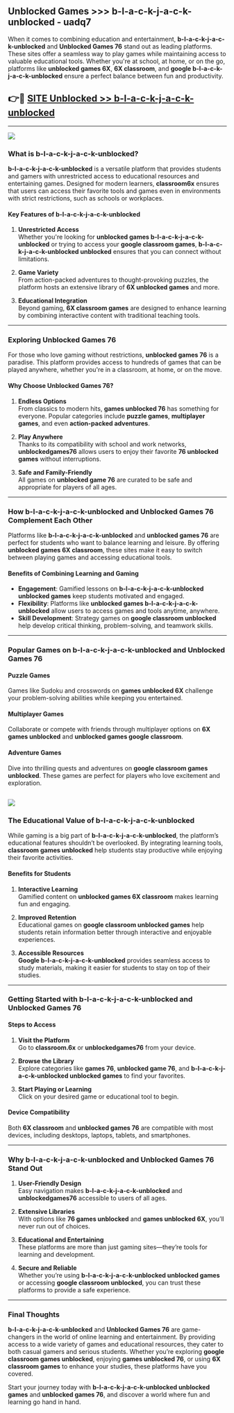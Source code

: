 ## Unblocked Games >>> b-l-a-c-k-j-a-c-k-unblocked - uadq7 

When it comes to combining education and entertainment, **b-l-a-c-k-j-a-c-k-unblocked** and **Unblocked Games 76** stand out as leading platforms. These sites offer a seamless way to play games while maintaining access to valuable educational tools. Whether you're at school, at home, or on the go, platforms like **unblocked games 6X**, **6X classroom**, and **google b-l-a-c-k-j-a-c-k-unblocked** ensure a perfect balance between fun and productivity.
## 👉🔴 [SITE Unblocked >> b-l-a-c-k-j-a-c-k-unblocked](http://premium.freeplayer.one?title=b-l-a-c-k-j-a-c-k-unblocked&ref=22JU)
---
<a href="http://premium.freeplayer.one?title=b-l-a-c-k-j-a-c-k-unblocked&ref=22JU/"><img src="https://github.com/user-attachments/assets/438f12ca-57a4-47a3-8ead-c64da593a1e5"/></a>
### What is b-l-a-c-k-j-a-c-k-unblocked?  

**b-l-a-c-k-j-a-c-k-unblocked** is a versatile platform that provides students and gamers with unrestricted access to educational resources and entertaining games. Designed for modern learners, **classroom6x** ensures that users can access their favorite tools and games even in environments with strict restrictions, such as schools or workplaces.  

#### Key Features of b-l-a-c-k-j-a-c-k-unblocked  

1. **Unrestricted Access**  
   Whether you're looking for **unblocked games b-l-a-c-k-j-a-c-k-unblocked** or trying to access your **google classroom games**, **b-l-a-c-k-j-a-c-k-unblocked unblocked** ensures that you can connect without limitations.  

2. **Game Variety**  
   From action-packed adventures to thought-provoking puzzles, the platform hosts an extensive library of **6X unblocked games** and more.  

3. **Educational Integration**  
   Beyond gaming, **6X classroom games** are designed to enhance learning by combining interactive content with traditional teaching tools.  



---

### Exploring Unblocked Games 76  

For those who love gaming without restrictions, **unblocked games 76** is a paradise. This platform provides access to hundreds of games that can be played anywhere, whether you're in a classroom, at home, or on the move.  

#### Why Choose Unblocked Games 76?  

1. **Endless Options**  
   From classics to modern hits, **games unblocked 76** has something for everyone. Popular categories include **puzzle games**, **multiplayer games**, and even **action-packed adventures**.  

2. **Play Anywhere**  
   Thanks to its compatibility with school and work networks, **unblockedgames76** allows users to enjoy their favorite **76 unblocked games** without interruptions.  

3. **Safe and Family-Friendly**  
   All games on **unblocked game 76** are curated to be safe and appropriate for players of all ages.  

---

### How b-l-a-c-k-j-a-c-k-unblocked and Unblocked Games 76 Complement Each Other  

Platforms like **b-l-a-c-k-j-a-c-k-unblocked** and **unblocked games 76** are perfect for students who want to balance learning and leisure. By offering **unblocked games 6X classroom**, these sites make it easy to switch between playing games and accessing educational tools.  

#### Benefits of Combining Learning and Gaming  

- **Engagement**: Gamified lessons on **b-l-a-c-k-j-a-c-k-unblocked unblocked games** keep students motivated and engaged.  
- **Flexibility**: Platforms like **unblocked games b-l-a-c-k-j-a-c-k-unblocked** allow users to access games and tools anytime, anywhere.  
- **Skill Development**: Strategy games on **google classroom unblocked** help develop critical thinking, problem-solving, and teamwork skills.  

---

### Popular Games on b-l-a-c-k-j-a-c-k-unblocked and Unblocked Games 76  

#### Puzzle Games  

Games like Sudoku and crosswords on **games unblocked 6X** challenge your problem-solving abilities while keeping you entertained.  

#### Multiplayer Games  

Collaborate or compete with friends through multiplayer options on **6X games unblocked** and **unblocked games google classroom**.  

#### Adventure Games  

Dive into thrilling quests and adventures on **google classroom games unblocked**. These games are perfect for players who love excitement and exploration.  

<a href="http://download.freeplayer.one?title=b-l-a-c-k-j-a-c-k-unblocked&ref=23D/"><img src="https://github.com/user-attachments/assets/fe0c3e91-c8e1-489c-acf0-e2f614c12fb8"/></a>
---

### The Educational Value of b-l-a-c-k-j-a-c-k-unblocked  

While gaming is a big part of **b-l-a-c-k-j-a-c-k-unblocked**, the platform’s educational features shouldn’t be overlooked. By integrating learning tools, **classroom games unblocked** help students stay productive while enjoying their favorite activities.  

#### Benefits for Students  

1. **Interactive Learning**  
   Gamified content on **unblocked games 6X classroom** makes learning fun and engaging.  

2. **Improved Retention**  
   Educational games on **google classroom unblocked games** help students retain information better through interactive and enjoyable experiences.  

3. **Accessible Resources**  
   **Google b-l-a-c-k-j-a-c-k-unblocked** provides seamless access to study materials, making it easier for students to stay on top of their studies.  

---

### Getting Started with b-l-a-c-k-j-a-c-k-unblocked and Unblocked Games 76  

#### Steps to Access  

1. **Visit the Platform**  
   Go to **classroom.6x** or **unblockedgames76** from your device.  

2. **Browse the Library**  
   Explore categories like **games 76**, **unblocked game 76**, and **b-l-a-c-k-j-a-c-k-unblocked unblocked games** to find your favorites.  

3. **Start Playing or Learning**  
   Click on your desired game or educational tool to begin.  

#### Device Compatibility  

Both **6X classroom** and **unblocked games 76** are compatible with most devices, including desktops, laptops, tablets, and smartphones.  

---

### Why b-l-a-c-k-j-a-c-k-unblocked and Unblocked Games 76 Stand Out  

1. **User-Friendly Design**  
   Easy navigation makes **b-l-a-c-k-j-a-c-k-unblocked** and **unblockedgames76** accessible to users of all ages.  

2. **Extensive Libraries**  
   With options like **76 games unblocked** and **games unblocked 6X**, you’ll never run out of choices.  

3. **Educational and Entertaining**  
   These platforms are more than just gaming sites—they’re tools for learning and development.  

4. **Secure and Reliable**  
   Whether you’re using **b-l-a-c-k-j-a-c-k-unblocked unblocked games** or accessing **google classroom unblocked**, you can trust these platforms to provide a safe experience.  

---

### Final Thoughts  

**b-l-a-c-k-j-a-c-k-unblocked** and **Unblocked Games 76** are game-changers in the world of online learning and entertainment. By providing access to a wide variety of games and educational resources, they cater to both casual gamers and serious students. Whether you’re exploring **google classroom games unblocked**, enjoying **games unblocked 76**, or using **6X classroom games** to enhance your studies, these platforms have you covered.  

Start your journey today with **b-l-a-c-k-j-a-c-k-unblocked unblocked games** and **unblocked games 76**, and discover a world where fun and learning go hand in hand.  